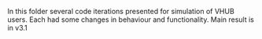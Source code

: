 In this folder several code iterations presented for simulation of VHUB users. 
Each had some changes in behaviour and functionality. 
Main result is in v3.1